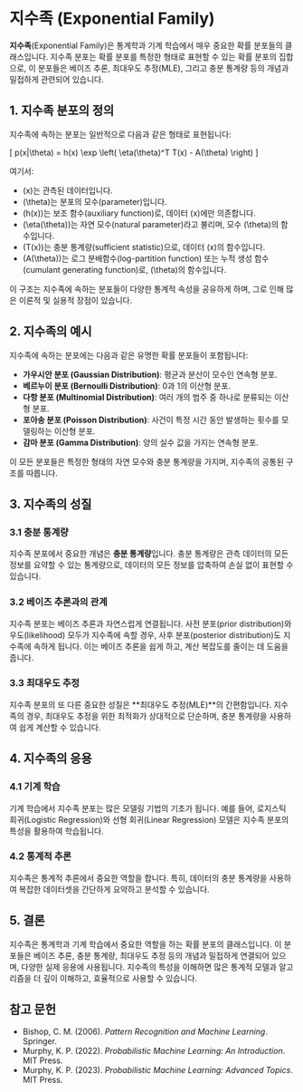 # 지수족 (Exponential Family)

**지수족**(Exponential Family)은 통계학과 기계 학습에서 매우 중요한 확률 분포들의 클래스입니다. 지수족 분포는 확률 분포를 특정한 형태로 표현할 수 있는 확률 분포의 집합으로, 이 분포들은 베이즈 추론, 최대우도 추정(MLE), 그리고 충분 통계량 등의 개념과 밀접하게 관련되어 있습니다.

## 1. 지수족 분포의 정의

지수족에 속하는 분포는 일반적으로 다음과 같은 형태로 표현됩니다:

\[
p(x|\theta) = h(x) \exp \left( \eta(\theta)^T T(x) - A(\theta) \right)
\]

여기서:
- \(x\)는 관측된 데이터입니다.
- \(\theta\)는 분포의 모수(parameter)입니다.
- \(h(x)\)는 보조 함수(auxiliary function)로, 데이터 \(x\)에만 의존합니다.
- \(\eta(\theta)\)는 자연 모수(natural parameter)라고 불리며, 모수 \(\theta\)의 함수입니다.
- \(T(x)\)는 충분 통계량(sufficient statistic)으로, 데이터 \(x\)의 함수입니다.
- \(A(\theta)\)는 로그 분배함수(log-partition function) 또는 누적 생성 함수(cumulant generating function)로, \(\theta\)의 함수입니다.

이 구조는 지수족에 속하는 분포들이 다양한 통계적 속성을 공유하게 하며, 그로 인해 많은 이론적 및 실용적 장점이 있습니다.

## 2. 지수족의 예시

지수족에 속하는 분포에는 다음과 같은 유명한 확률 분포들이 포함됩니다:

- **가우시안 분포 (Gaussian Distribution)**: 평균과 분산이 모수인 연속형 분포.
- **베르누이 분포 (Bernoulli Distribution)**: 0과 1의 이산형 분포.
- **다항 분포 (Multinomial Distribution)**: 여러 개의 범주 중 하나로 분류되는 이산형 분포.
- **포아송 분포 (Poisson Distribution)**: 사건이 특정 시간 동안 발생하는 횟수를 모델링하는 이산형 분포.
- **감마 분포 (Gamma Distribution)**: 양의 실수 값을 가지는 연속형 분포.

이 모든 분포들은 특정한 형태의 자연 모수와 충분 통계량을 가지며, 지수족의 공통된 구조를 따릅니다.

## 3. 지수족의 성질

### 3.1 충분 통계량
지수족 분포에서 중요한 개념은 **충분 통계량**입니다. 충분 통계량은 관측 데이터의 모든 정보를 요약할 수 있는 통계량으로, 데이터의 모든 정보를 압축하여 손실 없이 표현할 수 있습니다.

### 3.2 베이즈 추론과의 관계
지수족 분포는 베이즈 추론과 자연스럽게 연결됩니다. 사전 분포(prior distribution)와 우도(likelihood) 모두가 지수족에 속할 경우, 사후 분포(posterior distribution)도 지수족에 속하게 됩니다. 이는 베이즈 추론을 쉽게 하고, 계산 복잡도를 줄이는 데 도움을 줍니다.

### 3.3 최대우도 추정
지수족 분포의 또 다른 중요한 성질은 **최대우도 추정(MLE)**의 간편함입니다. 지수족의 경우, 최대우도 추정을 위한 최적화가 상대적으로 단순하며, 충분 통계량을 사용하여 쉽게 계산할 수 있습니다.

## 4. 지수족의 응용

### 4.1 기계 학습
기계 학습에서 지수족 분포는 많은 모델링 기법의 기초가 됩니다. 예를 들어, 로지스틱 회귀(Logistic Regression)와 선형 회귀(Linear Regression) 모델은 지수족 분포의 특성을 활용하여 학습됩니다.

### 4.2 통계적 추론
지수족은 통계적 추론에서 중요한 역할을 합니다. 특히, 데이터의 충분 통계량을 사용하여 복잡한 데이터셋을 간단하게 요약하고 분석할 수 있습니다.

## 5. 결론

지수족은 통계학과 기계 학습에서 중요한 역할을 하는 확률 분포의 클래스입니다. 이 분포들은 베이즈 추론, 충분 통계량, 최대우도 추정 등의 개념과 밀접하게 연결되어 있으며, 다양한 실제 응용에 사용됩니다. 지수족의 특성을 이해하면 많은 통계적 모델과 알고리즘을 더 깊이 이해하고, 효율적으로 사용할 수 있습니다.

## 참고 문헌
- Bishop, C. M. (2006). *Pattern Recognition and Machine Learning*. Springer.
- Murphy, K. P. (2022). *Probabilistic Machine Learning: An Introduction*. MIT Press.
- Murphy, K. P. (2023). *Probabilistic Machine Learning: Advanced Topics*. MIT Press.
